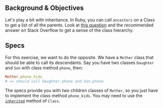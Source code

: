 ## Background & Objectives

Let's play a bit with inheritance. In Ruby, you can call `ancestors` on a Class to get a list of all the parents. Look at [this question](http://stackoverflow.com/questions/19045195/understanding-ruby-class-and-ancestors-methods) and the recommended answer on Stack Overflow to get a sense of the class hierarchy.

## Specs

For this exercise, we want to do the opposite. We have a `Mother` class that should be able to call its descendants. Say you have two classes `Daughter` and `Son` with class method `phone`, then:

```ruby
Mother.phone_kids
# => should call Daughter.phone and Son.phone
```

The specs provide you with two children classes of `Mother`, so you just have to implement the class method `phone_kids`. You may need to use the [`inherited`](https://ruby-doc.org/core-3.1.2/Class.html#method-i-inherited) method of `Class`.

